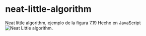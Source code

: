 # neat-little-algorithm
Neat little algorithm, ejemplo de la figura 7.19 Hecho en JavaScript
![Neat Little algorithm](https://firebasestorage.googleapis.com/v0/b/sarashina-8fb12.appspot.com/o/algorithm%2Fpage.jpg?alt=media&token=3cef59a2-205c-4ebf-8534-587136f68414 "Neat Little algorithm").
